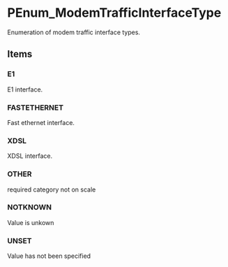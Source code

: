 # PEnum_ModemTrafficInterfaceType

Enumeration of modem traffic interface types.

## Items

### E1
E1 interface.

### FASTETHERNET
Fast ethernet interface.

### XDSL
XDSL interface.

### OTHER
required category not on scale

### NOTKNOWN
Value is unkown

### UNSET
Value has not been specified
